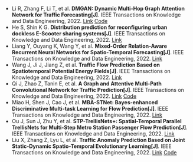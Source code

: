 * Li R, Zhang F, Li T, et al. <b>DMGAN: Dynamic Multi-Hop Graph Attention Network for Traffic Forecasting[J]</b>. IEEE Transactions on Knowledge and Data Engineering, 2022. [Link](https://ieeexplore.ieee.org/abstract/document/9944937/) [Code](https://github.com/EEHITer/2022-TKDE-DMGAN-Pytorch/tree/main)
* He S, Shin K G. <b>Distribution prediction for reconfiguring urban dockless E-Scooter sharing systems[J]</b>. IEEE Transactions on Knowledge and Data Engineering, 2022. [Link](https://ieeexplore.ieee.org/abstract/document/9363542/)
* Liang Y, Ouyang K, Wang Y, et al. <b>Mixed-Order Relation-Aware Recurrent Neural Networks for Spatio-Temporal Forecasting[J]</b>. IEEE Transactions on Knowledge and Data Engineering, 2022. [Link](https://ieeexplore.ieee.org/abstract/document/9956738/)
* Wang J, Ji J, Jiang Z, et al. <b>Traffic Flow Prediction Based on Spatiotemporal Potential Energy Fields[J]</b>. IEEE Transactions on Knowledge and Data Engineering, 2022. [Link](https://ieeexplore.ieee.org/abstract/document/9944966/)
* Qi J, Zhao Z, Tanin E, et al. <b>A Graph and Attentive Multi-Path Convolutional Network for Traffic Prediction[J]</b>. IEEE Transactions on Knowledge and Data Engineering, 2022. [Link](https://ieeexplore.ieee.org/abstract/document/9786854) [Code](https://github.com/alvinzhaowei/GAMCN)
* Miao H, Shen J, Cao J, et al. <b>MBA-STNet: Bayes-enhanced Discriminative Multi-task Learning for Flow Prediction[J]</b>. IEEE Transactions on Knowledge and Data Engineering, 2022. [Link](https://ieeexplore.ieee.org/abstract/document/9786834)
* Ou J, Sun J, Zhu Y, et al. <b>STP-TrellisNets+: Spatial-Temporal Parallel TrellisNets for Multi-Step Metro Station Passenger Flow Prediction[J]</b>. IEEE Transactions on Knowledge and Data Engineering, 2022. [Link](https://ieeexplore.ieee.org/abstract/document/9813413/)
* Liu X, Zhang Z, Lyu L, et al. <b>Traffic Anomaly Prediction Based on Joint Static-Dynamic Spatio-Temporal Evolutionary Learning[J]</b>. IEEE Transactions on Knowledge and Data Engineering, 2022. [Link](https://ieeexplore.ieee.org/abstract/document/9711930/) [Code](https://github.com/zwzhangzzz/SNIPER)
